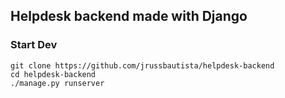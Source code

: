 ## Helpdesk backend made with Django

### Start Dev

```
git clone https://github.com/jrussbautista/helpdesk-backend
cd helpdesk-backend
./manage.py runserver
```
